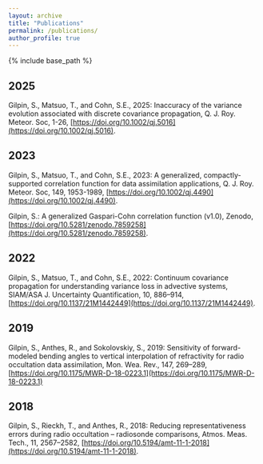 ```yaml
---
layout: archive
title: "Publications"
permalink: /publications/
author_profile: true
---
```


{% include base_path %}

2025
------
Gilpin, S., Matsuo, T., and Cohn, S.E., 2025: Inaccuracy of the variance evolution associated with discrete covariance propagation, Q. J. Roy. Meteor. Soc, 1-26, [https://doi.org/10.1002/qj.5016](https://doi.org/10.1002/qj.5016).


2023
------
Gilpin, S., Matsuo, T., and Cohn, S.E., 2023: A generalized, compactly-supported correlation function for data assimilation applications, Q. J. Roy. Meteor. Soc, 149, 1953-1989, [https://doi.org/10.1002/qj.4490](https://doi.org/10.1002/qj.4490).

Gilpin, S.: A generalized Gaspari-Cohn correlation function (v1.0), Zenodo, [https://doi.org/10.5281/zenodo.7859258](https://doi.org/10.5281/zenodo.7859258).

2022
------
Gilpin, S., Matsuo, T., and Cohn, S.E., 2022: Continuum covariance propagation for understanding variance loss in advective systems, SIAM/ASA J. Uncertainty Quantification, 10, 886–914, [https://doi.org/10.1137/21M1442449](https://doi.org/10.1137/21M1442449).


2019
------
Gilpin, S., Anthes, R., and Sokolovskiy, S., 2019: Sensitivity of forward-modeled bending angles to vertical interpolation of refractivity for radio occultation data assimilation, Mon. Wea. Rev., 147, 269–289, [https://doi.org/10.1175/MWR-D-18-0223.1](https://doi.org/10.1175/MWR-D-18-0223.1)


2018
------
Gilpin, S., Rieckh, T., and Anthes, R., 2018: Reducing representativeness errors during radio occultation – radiosonde comparisons, Atmos. Meas. Tech., 11, 2567–2582, [https://doi.org/10.5194/amt-11-1-2018](https://doi.org/10.5194/amt-11-1-2018).
